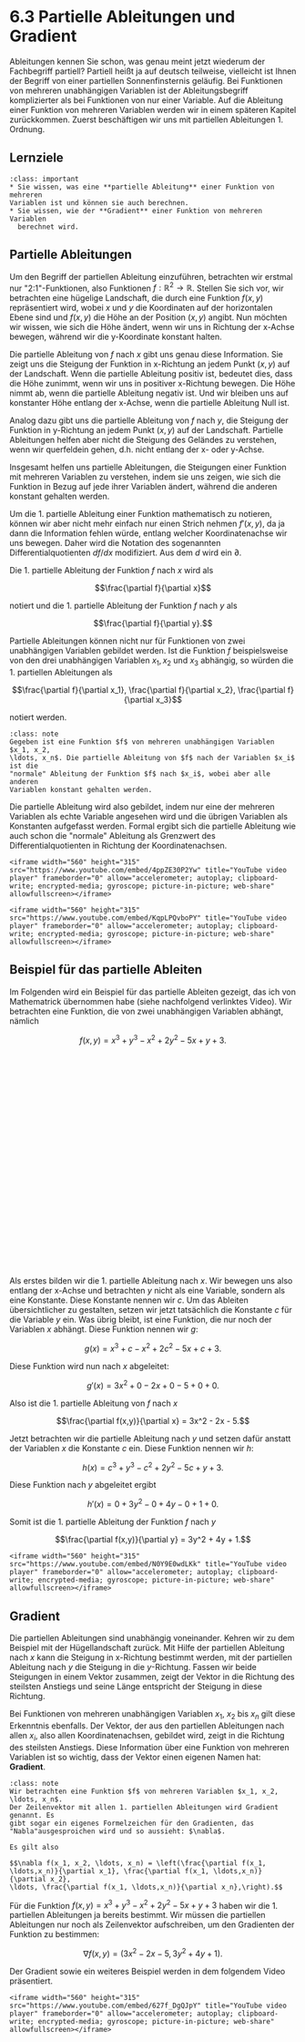 # 6.3 Partielle Ableitungen und Gradient

Ableitungen kennen Sie schon, was genau meint jetzt wiederum der Fachbegriff
partiell? Partiell heißt ja auf deutsch teilweise, vielleicht ist Ihnen der
Begriff von einer partiellen Sonnenfinsternis geläufig. Bei Funktionen von
mehreren unabhängigen Variablen ist der Ableitungsbegriff komplizierter als bei
Funktionen von nur einer Variable. Auf die Ableitung einer Funktion von mehreren
Variablen werden wir in einem späteren Kapitel zurückkommen. Zuerst beschäftigen
wir uns mit partiellen Ableitungen 1. Ordnung.

## Lernziele

```{admonition} Lernziele
:class: important
* Sie wissen, was eine **partielle Ableitung** einer Funktion von mehreren
Variablen ist und können sie auch berechnen.
* Sie wissen, wie der **Gradient** einer Funktion von mehreren Variablen
  berechnet wird.
```

## Partielle Ableitungen

Um den Begriff der partiellen Ableitung einzuführen, betrachten wir erstmal nur
"2:1"-Funktionen, also Funktionen $f:\mathbb{R}^2 \rightarrow \mathbb{R}$.
Stellen Sie sich vor, wir betrachten eine hügelige Landschaft, die durch eine
Funktion $f(x, y)$ repräsentiert wird, wobei $x$ und $y$ die Koordinaten auf der
horizontalen Ebene sind und $f(x,y)$ die Höhe an der Position $(x,y)$ angibt.
Nun möchten wir wissen, wie sich die Höhe ändert, wenn wir uns in Richtung der
x-Achse bewegen, während wir die y-Koordinate konstant halten.

Die partielle Ableitung von $f$ nach $x$ gibt uns genau diese Information. Sie
zeigt uns die Steigung der Funktion in x-Richtung an jedem Punkt $(x,y)$ auf der
Landschaft. Wenn die partielle Ableitung positiv ist, bedeutet dies, dass die
Höhe zunimmt, wenn wir uns in positiver x-Richtung bewegen. Die Höhe nimmt ab,
wenn die partielle Ableitung negativ ist. Und wir bleiben uns auf konstanter
Höhe entlang der x-Achse, wenn die partielle Ableitung Null ist.

Analog dazu gibt uns die partielle Ableitung von $f$ nach $y$, die Steigung der
Funktion in y-Richtung an jedem Punkt $(x, y)$ auf der Landschaft. Partielle
Ableitungen helfen aber nicht die Steigung des Geländes zu verstehen, wenn wir
querfeldein gehen, d.h. nicht entlang der x- oder y-Achse.

Insgesamt helfen uns partielle Ableitungen, die Steigungen einer Funktion mit
mehreren Variablen zu verstehen, indem sie uns zeigen, wie sich die Funktion in
Bezug auf jede ihrer Variablen ändert, während die anderen konstant gehalten
werden.

Um die 1. partielle Ableitung einer Funktion mathematisch zu notieren, können
wir aber nicht mehr einfach nur einen Strich nehmen $f'(x,y)$, da ja dann die
Information fehlen würde, entlang welcher Koordinatenachse wir uns bewegen.
Daher wird die Notation des sogenannten Differentialquotienten $df/dx$
modifiziert. Aus dem $d$ wird ein $\partial$.

Die 1. partielle Ableitung der Funktion $f$ nach $x$ wird als

$$\frac{\partial f}{\partial x}$$

notiert und die 1. partielle Ableitung der Funktion $f$ nach $y$ als

$$\frac{\partial f}{\partial y}.$$

Partielle Ableitungen können nicht nur für Funktionen von zwei unabhängigen
Variablen gebildet werden. Ist die Funktion $f$ beispielsweise von den drei
unabhängigen Variablen $x_1, x_2$ und $x_3$ abhängig, so würden die 1.
partiellen Ableitungen als

$$\frac{\partial f}{\partial x_1}, \frac{\partial f}{\partial x_2},
\frac{\partial f}{\partial x_3}$$

notiert werden.

```{admonition} Was ist ... die partielle Ableitung?
:class: note
Gegeben ist eine Funktion $f$ von mehreren unabhängigen Variablen $x_1, x_2,
\ldots, x_n$. Die partielle Ableitung von $f$ nach der Variablen $x_i$ ist die
"normale" Ableitung der Funktion $f$ nach $x_i$, wobei aber alle anderen
Variablen konstant gehalten werden.
```

Die partielle Ableitung wird also gebildet, indem nur eine der mehreren
Variablen als echte Variable angesehen wird und die übrigen Variablen als
Konstanten aufgefasst werden. Formal ergibt sich die partielle Ableitung wie
auch schon die "normale" Ableitung als Grenzwert des Differentialquotienten in
Richtung der Koordinatenachsen.

```{dropdown} Video "Motivation partielle Ableitung" von Mathematische Methoden
<iframe width="560" height="315" src="https://www.youtube.com/embed/4ppZE30P2Yw" title="YouTube video player" frameborder="0" allow="accelerometer; autoplay; clipboard-write; encrypted-media; gyroscope; picture-in-picture; web-share" allowfullscreen></iframe>
```

```{dropdown} Video "Partielle Ableitung Definition" von Mathematische Methoden
<iframe width="560" height="315" src="https://www.youtube.com/embed/KqpLPQvboPY" title="YouTube video player" frameborder="0" allow="accelerometer; autoplay; clipboard-write; encrypted-media; gyroscope; picture-in-picture; web-share" allowfullscreen></iframe>
```

## Beispiel für das partielle Ableiten

Im Folgenden wird ein Beispiel für das partielle Ableiten gezeigt, das ich von
Mathematrick übernommen habe (siehe nachfolgend verlinktes Video). Wir
betrachten eine Funktion, die von zwei unabhängigen Variablen abhängt, nämlich

$$f(x,y) = x^3 + y^3 - x^2 + 2y^2 - 5x + y + 3.$$

<div id="chap06_sec03_fig01" style="width:100%; aspect-ratio:4/3; margin: 0 auto;""></div>
<script type="text/javascript">
// Generate grid
// Set the range of x and y values
const range = 2;
const step = 0.25;
// Generate the x and y values
const xValues = Array.from({ length: range * 2 / step }, (_, i) => -range + i * step);
const yValues = Array.from({ length: range * 2 / step }, (_, i) => -range + i * step);
// Evaluate function
// Calculate the z values using the function f(x, y) = x^3 + y^3 - x^2 + 2y^2 - 5x + y + 3
const zValues = xValues.map(x => yValues.map(y => x ** 3 + y ** 3 - x ** 2 + 2 * y ** 2 - 5 * x + y + 3));
// Plot
const data = [{
  x: xValues,
  y: yValues,
  z: zValues,
  type: 'surface',
  colorscale: 'Viridis'
}];
//
const layout = {
  scene: {
    xaxis: { title: 'x' },
    yaxis: { title: 'y' }
  },
  margin: {
    t: 0,
    l: 10,
    r: 10
  }
};
//
const config = {responsive: true}
//
Plotly.newPlot('chap06_sec03_fig01', data, layout, config);
</script>

Als erstes bilden wir die 1. partielle Ableitung nach $x$. Wir bewegen uns also
entlang der x-Achse und betrachten $y$ nicht als eine Variable, sondern als eine
Konstante. Diese Konstante nennen wir $c$. Um das Ableiten übersichtlicher zu
gestalten, setzen wir jetzt tatsächlich die Konstante $c$ für die Variable $y$
ein. Was übrig bleibt, ist eine Funktion, die nur noch der Variablen $x$
abhängt. Diese Funktion nennen wir $g$:

$$g(x) = x^3 + c - x^2 + 2c^2 - 5x + c + 3.$$

Diese Funktion wird nun nach $x$ abgeleitet:

$$g'(x) = 3x^2 + 0 - 2x + 0 - 5 + 0 + 0.$$

Also ist die 1. partielle Ableitung von $f$ nach $x$

$$\frac{\partial f(x,y)}{\partial x} = 3x^2 - 2x - 5.$$

Jetzt betrachten wir die partielle Ableitung nach $y$ und setzen dafür anstatt
der Variablen $x$ die Konstante $c$ ein. Diese Funktion nennen wir $h$:

$$h(x) = c^3 + y^3 - c^2 + 2y^2 - 5c + y + 3.$$

Diese Funktion nach $y$ abgeleitet ergibt

$$h'(x) = 0 + 3y^2 - 0 + 4y - 0 + 1 + 0.$$

Somit ist die 1. partielle Ableitung der Funktion $f$ nach $y$

$$\frac{\partial f(x,y)}{\partial y} = 3y^2 + 4y + 1.$$

```{dropdown} Video zu "Partielle Ableitung einfach erklärt" von Mathematrick
<iframe width="560" height="315" src="https://www.youtube.com/embed/N0Y9E0wdLKk" title="YouTube video player" frameborder="0" allow="accelerometer; autoplay; clipboard-write; encrypted-media; gyroscope; picture-in-picture; web-share" allowfullscreen></iframe>
```

## Gradient

Die partiellen Ableitungen sind unabhängig voneinander. Kehren wir zu dem
Beispiel mit der Hügellandschaft zurück. Mit Hilfe der partiellen Ableitung nach
$x$ kann die Steigung in x-Richtung bestimmt werden, mit der partiellen
Ableitung nach $y$ die Steigung in die $y$-Richtung. Fassen wir beide Steigungen
in einem Vektor zusammen, zeigt der Vektor in die Richtung des steilsten
Anstiegs und seine Länge entspricht der Steigung in diese Richtung.

Bei Funktionen von mehreren unabhängigen Variablen $x_1$, $x_2$ bis $x_n$ gilt
diese Erkenntnis ebenfalls. Der Vektor, der aus den partiellen Ableitungen nach
allen $x_i$, also allen Koordinatenachsen, gebildet wird, zeigt in die Richtung
des steilsten Anstiegs. Diese Information über eine Funktion von mehreren
Variablen ist so wichtig, dass der Vektor einen eigenen Namen hat: **Gradient**.

```{admonition} Was ist ... der Gradient? 
:class: note
Wir betrachten eine Funktion $f$ von mehreren Variablen $x_1, x_2, \ldots, x_n$.
Der Zeilenvektor mit allen 1. partiellen Ableitungen wird Gradient genannt. Es
gibt sogar ein eigenes Formelzeichen für den Gradienten, das
"Nabla"ausgesproichen wird und so aussieht: $\nabla$. 

Es gilt also

$$\nabla f(x_1, x_2, \ldots, x_n) = \left(\frac{\partial f(x_1,
\ldots,x_n)}{\partial x_1}, \frac{\partial f(x_1, \ldots,x_n)}{\partial x_2},
\ldots, \frac{\partial f(x_1, \ldots,x_n)}{\partial x_n},\right).$$
```

Für die Funktion $f(x,y) = x^3 + y^3 - x^2 + 2y^2 - 5x + y + 3$ haben wir die 1.
partiellen Ableitungen ja bereits bestimmt. Wir müssen die partiellen
Ableitungen nur noch als Zeilenvektor aufschreiben, um den Gradienten der
Funktion zu bestimmen:

$$\nabla f(x,y) = \left(3x^2 - 2x - 5, 3y^2 + 4y + 1\right).$$

Der Gradient sowie ein weiteres Beispiel werden in dem folgendem Video
präsentiert.


```{dropdown} Video zu "Gradient" von Mathematische Methoden
<iframe width="560" height="315" src="https://www.youtube.com/embed/627f_DgQJpY" title="YouTube video player" frameborder="0" allow="accelerometer; autoplay; clipboard-write; encrypted-media; gyroscope; picture-in-picture; web-share" allowfullscreen></iframe>
```

